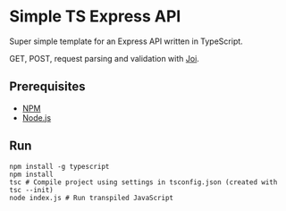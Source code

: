# Simple TS Express API

Super simple template for an Express API written in TypeScript.

GET, POST, request parsing and validation with [Joi](https://joi.dev/).

## Prerequisites
- [NPM](https://www.npmjs.com/)
- [Node.js](https://nodejs.org/en/)

## Run

```
npm install -g typescript
npm install
tsc # Compile project using settings in tsconfig.json (created with tsc --init)
node index.js # Run transpiled JavaScript
```